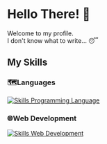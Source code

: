 # Hello There!   👋
Welcome to my profile. <br/>
I don't know what to write... 😴

## My Skills

### 🗺️Languages
[![Skills Programming Language](https://skillicons.dev/icons?i=c,cpp,cs,py,dart)](https://skillicons.dev)

### 🌐Web Development
[![Skills Web Development](https://skillicons.dev/icons?i=html,css,js,dotnet,flutter)](https://skillicons.dev)
